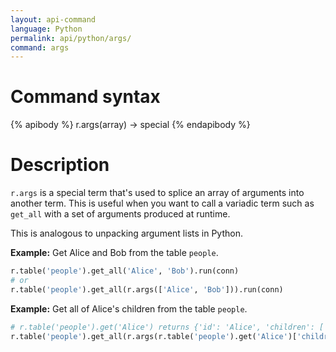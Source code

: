 ```yaml
---
layout: api-command
language: Python
permalink: api/python/args/
command: args
---
```


# Command syntax #

{% apibody %}
r.args(array) &rarr; special
{% endapibody %}

# Description #

`r.args` is a special term that's used to splice an array of arguments
into another term.  This is useful when you want to call a variadic
term such as `get_all` with a set of arguments produced at runtime.

This is analogous to unpacking argument lists in Python.

__Example:__ Get Alice and Bob from the table `people`.

```py
r.table('people').get_all('Alice', 'Bob').run(conn)
# or
r.table('people').get_all(r.args(['Alice', 'Bob'])).run(conn)
```

__Example:__ Get all of Alice's children from the table `people`.

```py
# r.table('people').get('Alice') returns {'id': 'Alice', 'children': ['Bob', 'Carol']}
r.table('people').get_all(r.args(r.table('people').get('Alice')['children'])).run(conn)
```
